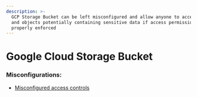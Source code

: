 ```yaml
---
description: >-
  GCP Storage Bucket can be left misconfigured and allow anyone to access files
  and objects potentially containing sensitive data if access permissions aren't
  properly enforced
---
```


# Google Cloud Storage Bucket

### Misconfigurations:

* [Misconfigured access controls](google-cloud-storage-bucket.md)

